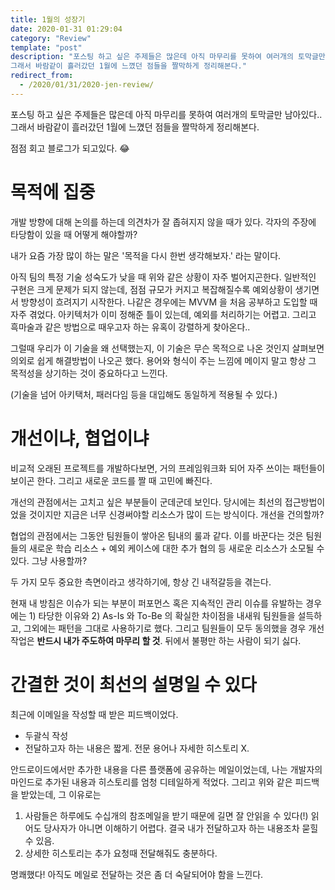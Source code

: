 ```yaml
---
title: 1월의 성장기
date: 2020-01-31 01:29:04
category: "Review"
template: "post"
description: "포스팅 하고 싶은 주제들은 많은데 아직 마무리를 못하여 여러개의 토막글만 남아있다..
그래서 바람같이 흘러갔던 1월에 느꼈던 점들을 짤막하게 정리해본다."
redirect_from:
  - /2020/01/31/2020-jen-review/
---
```

포스팅 하고 싶은 주제들은 많은데 아직 마무리를 못하여 여러개의 토막글만 남아있다..
그래서 바람같이 흘러갔던 1월에 느꼈던 점들을 짤막하게 정리해본다.

점점 회고 블로그가 되고있다. 😂

# 목적에 집중

개발 방향에 대해 논의를 하는데 의견차가 잘 좁혀지지 않을 때가 있다. 각자의 주장에 타당함이 있을 때 어떻게 해야할까?

내가 요즘 가장 많이 하는 말은 '목적을 다시 한번 생각해보자.' 라는 말이다.

아직 팀의 특정 기술 성숙도가 낮을 때 위와 같은 상황이 자주 벌어지곤한다. 일반적인 구현은 크게 문제가 되지 않는데, 점점 규모가 커지고 복잡해질수록 예외상황이 생기면서 방향성이 흐려지기 시작한다. 나같은 경우에는 MVVM 을 처음 공부하고 도입할 때 자주 겪었다. 아키텍처가 이미 정해준 틀이 있는데, 예외를 처리하기는 어렵고. 그리고 흑마술과 같은 방법으로 때우고자 하는 유혹이 강렬하게 찾아온다..

그럴때 우리가 이 기술을 왜 선택했는지, 이 기술은 무슨 목적으로 나온 것인지 살펴보면 의외로 쉽게 해결방법이 나오곤 했다. 용어와 형식이 주는 느낌에 메이지 말고 항상 그 목적성을 상기하는 것이 중요하다고 느낀다. 

(기술을 넘어 아키택처, 패러다임 등을 대입해도 동일하게 적용될 수 있다.)

# 개선이냐, 협업이냐

비교적 오래된 프로젝트를 개발하다보면, 거의 프레임워크화 되어 자주 쓰이는 패턴들이 보이곤 한다.  그리고 새로운 코드를 짤 때 고민에 빠진다.

개선의 관점에서는 고치고 싶은 부분들이 군데군데 보인다. 당시에는 최선의 접근방법이었을 것이지만 지금은 너무 신경써야할 리소스가 많이 드는 방식이다. 개선을 건의할까?

협업의 관점에서는 그동안 팀원들이 쌓아온 팀내의 룰과 같다. 이를 바꾼다는 것은 팀원들의 새로운 학습 리소스 + 예외 케이스에 대한 추가 협의 등 새로운 리소스가 소모될 수 있다. 그냥 사용할까?

두 가지 모두 중요한 측면이라고 생각하기에, 항상 긴 내적갈등을 겪는다.

현재 내 방침은 이슈가 되는 부분이 퍼포먼스 혹은 지속적인 관리 이슈를 유발하는 경우에는 1) 타당한 이유와 2) As-Is 와 To-Be 의 확실한 차이점을 내새워 팀원들을 설득하고, 그외에는 패턴을 그대로 사용하기로 했다. 그리고 팀원들이 모두 동의했을 경우 개선 작업은 **반드시 내가 주도하여 마무리 할 것**. 뒤에서 불평만 하는 사람이 되기 싫다.

# 간결한 것이 최선의 설명일 수 있다

최근에 이메일을 작성할 때 받은 피드백이었다. 

- 두괄식 작성
- 전달하고자 하는 내용은 짧게. 전문 용어나 자세한 히스토리 X.

안드로이드에서만 추가한 내용을 다른 플랫폼에 공유하는 메일이었는데, 나는 개발자의 마인드로 추가된 내용과 히스토리를 엄청 디테일하게 적었다. 그리고 위와 같은 피드백을 받았는데, 그 이유로는

1. 사람들은 하루에도 수십개의 참조메일을 받기 때문에 길면 잘 안읽을 수 있다(!) 읽어도 당사자가 아니면 이해하기 어렵다. 결국 내가 전달하고자 하는 내용조차 묻힐 수 있음.
2. 상세한 히스토리는 추가 요청때 전달해줘도 충분하다.

명쾌했다! 아직도 메일로 전달하는 것은 좀 더 숙달되어야 함을 느낀다.
